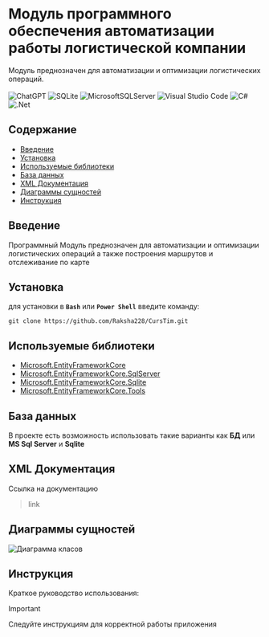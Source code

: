 # Модуль программного обеспечения автоматизации работы логистической компании
Модуль преднозначен для автоматизации и оптимизации логистических операций.\
\
![ChatGPT](https://img.shields.io/badge/chatGPT-74aa9c?style=for-the-badge&logo=openai&logoColor=white)
![SQLite](https://img.shields.io/badge/sqlite-%2307405e.svg?style=for-the-badge&logo=sqlite&logoColor=white)
![MicrosoftSQLServer](https://img.shields.io/badge/Microsoft%20SQL%20Server-CC2927?style=for-the-badge&logo=microsoft%20sql%20server&logoColor=white)
![Visual Studio Code](https://img.shields.io/badge/Visual%20Studio%20Code-0078d7.svg?style=for-the-badge&logo=visual-studio-code&logoColor=white)
![C#](https://img.shields.io/badge/c%23-%23239120.svg?style=for-the-badge&logo=csharp&logoColor=white)
![.Net](https://img.shields.io/badge/.NET-5C2D91?style=for-the-badge&logo=.net&logoColor=white)

## Содержание
- [Введение](#введение)
- [Установка](#установка)
- [Используемые библиотеки](#используемые-библиотеки)
- [База данных](#база-данных)
- [XML Документация](#xml-документация)
- [Диаграммы сущностей](#диаграммы-сущностей)
- [Инструкция](#инструкция)

## Введение
Программный Модуль преднозначен для автоматизации и оптимизации логистических операций а также построения маршрутов и отслеживание по карте 

## Установка
для установки в **`Bash`** или **`Power Shell`** введите команду: 
```
git clone https://github.com/Raksha228/CursTim.git
```

## Используемые библиотеки
* [Microsoft.EntityFrameworkCore](https://www.nuget.org/packages/Microsoft.EntityFrameworkCore/)
* [Microsoft.EntityFrameworkCore.SqlServer](https://www.nuget.org/packages/Microsoft.EntityFrameworkCore.SqlServer/)
* [Microsoft.EntityFrameworkCore.Sqlite](https://www.nuget.org/packages/Microsoft.EntityFrameworkCore.Sqlite/)
* [Microsoft.EntityFrameworkCore.Tools](https://www.nuget.org/packages/Microsoft.EntityFrameworkCore.Tools)

## База данных
В проекте есть возможность использовать такие варианты как **БД** или **MS Sql Server** и **Sqlite**

## XML Документация
Ссылка на документацию
> link

## Диаграммы сущностей
![Диаграмма класов]()

## Инструкция
Краткое руководство использования:
> [!IMPORTANT]
> Следуйте инструкциям для корректной работы приложения
